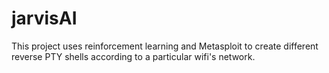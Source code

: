# jarvisAI
This project uses reinforcement learning and Metasploit to create different reverse PTY shells according to a particular wifi's network.  
